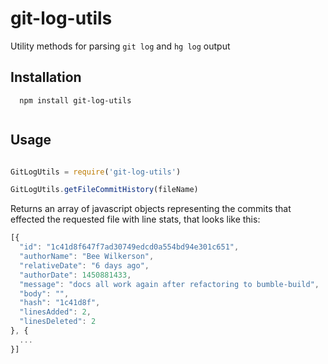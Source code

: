 
# git-log-utils
Utility methods for parsing `git log` and `hg log` output

## Installation
```
  npm install git-log-utils
  
```
## Usage
```javascript

GitLogUtils = require('git-log-utils')

GitLogUtils.getFileCommitHistory(fileName)
```
Returns an array of javascript objects representing the commits that effected the requested file
with line stats, that looks like this:
```javascript  
[{
  "id": "1c41d8f647f7ad30749edcd0a554bd94e301c651",
  "authorName": "Bee Wilkerson",
  "relativeDate": "6 days ago",
  "authorDate": 1450881433,
  "message": "docs all work again after refactoring to bumble-build",
  "body": "",
  "hash": "1c41d8f",
  "linesAdded": 2,
  "linesDeleted": 2
}, {
  ...
}]
```

